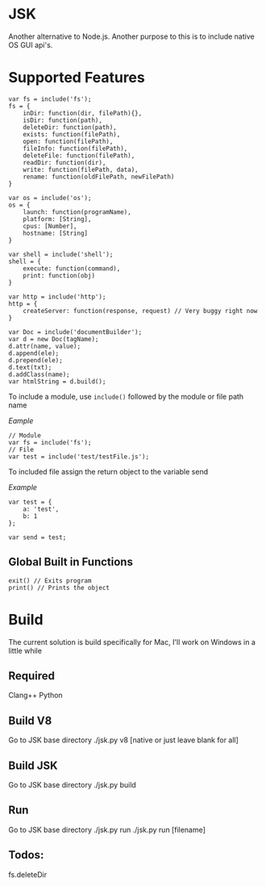JSK
===
Another alternative to Node.js. Another purpose to this is to include native OS GUI api's.

Supported Features
===================
```
var fs = include('fs');
fs = {
	inDir: function(dir, filePath){},
	isDir: function(path),
	deleteDir: function(path),
	exists: function(filePath),
	open: function(filePath),
	fileInfo: function(filePath),
	deleteFile: function(filePath),
	readDir: function(dir),
	write: function(filePath, data),
	rename: function(oldFilePath, newFilePath)
}

var os = include('os');
os = {
	launch: function(programName),
	platform: [String],
	cpus: [Number],
	hostname: [String]
}

var shell = include('shell');
shell = {
	execute: function(command),
	print: function(obj)
}

var http = include('http');
http = {
	createServer: function(response, request) // Very buggy right now
}

var Doc = include('documentBuilder');
var d = new Doc(tagName);
d.attr(name, value);
d.append(ele);
d.prepend(ele);
d.text(txt);
d.addClass(name);
var htmlString = d.build();
```

To include a module, use ```include()``` followed by the module or file path name

*Eample*

```
// Module
var fs = include('fs');
// File
var test = include('test/testFile.js');
```

To included file assign the return object to the variable send

*Example*

```
var test = {
	a: 'test',
	b: 1
};

var send = test;
```

Global Built in Functions
-------------------------
    exit() // Exits program
    print() // Prints the object


Build
=====

The current solution is build specifically for Mac, I'll work on Windows in a little while

Required
--------
Clang++
Python

Build V8
--------
Go to JSK base directory
    ./jsk.py v8 [native or just leave blank for all]

Build JSK
----------
Go to JSK base directory
    ./jsk.py build

Run
----
Go to JSK base directory
    ./jsk.py run
	./jsk.py run [filename]


Todos:
------
fs.deleteDir
